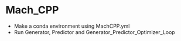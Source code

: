 # Mach_CPP
- Make a conda environment using MachCPP.yml
- Run Generator, Predictor and Generator_Predictor_Optimizer_Loop
